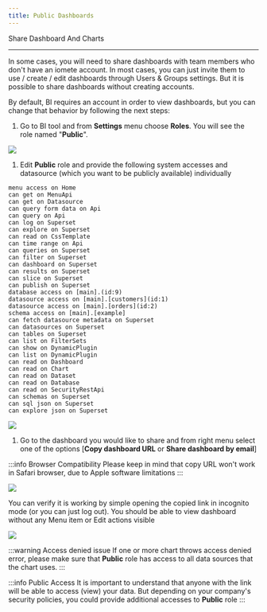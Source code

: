 ```yaml
---
title: Public Dashboards
---
```


<!-- <head>
  <title>Public Dashboards</title>
  <meta
    name="description"
    content="Public Dashboards"
  />
</head> -->

Share Dashboard And Charts
___



In some cases, you will need to share dashboards with team members who don't have an iomete account. In most cases, you can just invite them to use / create / edit dashboards through Users & Groups settings. But it is possible to share dashboards without creating accounts. 

By default, BI requires an account in order to view dashboards, but you can change that behavior by following the next steps:

1. Go to BI tool and from **Settings** menu choose **Roles**. You will see the role named "**Public**".

![](/img/bi-apache-superset/dashboard-bi-role-settings.png)

1. Edit **Public** role and provide the following system accesses and datasource (which you want to be publicly available) individually
```
menu access on Home
can get on MenuApi
can get on Datasource
can query form data on Api
can query on Api
can log on Superset
can explore on Superset
can read on CssTemplate
can time range on Api
can queries on Superset
can filter on Superset
can dashboard on Superset
can results on Superset
can slice on Superset
can publish on Superset
database access on [main].(id:9)
datasource access on [main].[customers](id:1)
datasource access on [main].[orders](id:2)
schema access on [main].[example]
can fetch datasource metadata on Superset
can datasources on Superset
can tables on Superset
can list on FilterSets
can show on DynamicPlugin
can list on DynamicPlugin
can read on Dashboard
can read on Chart
can read on Dataset
can read on Database
can read on SecurityRestApi
can schemas on Superset
can sql json on Superset
can explore json on Superset
```

![](/img/bi-apache-superset/dashboard-bi-public-accesses.png)

1. Go to the dashboard you would like to share and from right menu select one of the options [**Copy dashboard URL** or **Share dashboard by email**]

:::info Browser Compatibility
Please keep in mind that copy URL won't work in Safari browser, due to Apple software limitations
:::

![](/img/bi-apache-superset/dashboard-bi-copy-url.png)

You can verify it is working by simple opening the copied link in incognito mode (or you can just log out). You should be able to view dashboard without any Menu item or Edit actions visible

![](/img/bi-apache-superset/dashboard-bi-dash.png)

:::warning Access denied issue
If one or more chart throws access denied error, please make sure that **Public** role has access to all data sources that the chart uses.
:::

:::info Public Access
It is important to understand that anyone with the link will be able to access (view) your data. But depending on your company's security policies, you could provide additional accesses to **Public** role
:::
